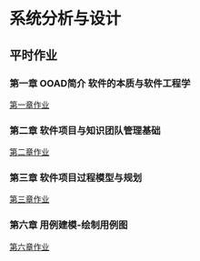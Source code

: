 # 系统分析与设计


## 平时作业

### 第一章 OOAD简介 软件的本质与软件工程学
[第一章作业](homework1.md)


### 第二章 软件项目与知识团队管理基础
[第二章作业](homework2.md)


### 第三章 软件项目过程模型与规划
[第三章作业](homework3.md)


### 第六章 用例建模-绘制用例图
[第六章作业](homework6.md)
